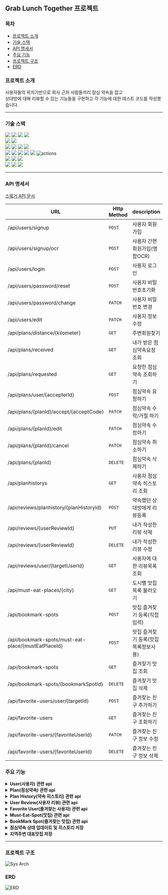 ## Grab Lunch Together 프로젝트

### 목차
- [프로젝트 소개](#프로젝트-소개)
- [기술 스택](#기술-스택)
- [API 명세서](#API-명세서)
- [주요 기능](#주요-기능)
- [프로젝트 구조](#프로젝트-구조)
- [ERD](#ERD)

### 프로젝트 소개

사용자들의 위치기반으로 회사 근처 사람들끼리 점심 약속을 잡고 <br>
상대방에 대해 리뷰할 수 있는 기능들을 구현하고 각 기능에 대한 테스트 코드를 작성했습니다.

---

### 기술 스택

<img src="https://img.shields.io/badge/java-007396?&logo=java&logoColor=white"> <img src="https://img.shields.io/badge/spring-6DB33F?&logo=spring&logoColor=white"> <img src="https://img.shields.io/badge/Spring boot-6DB33F?&logo=Spring boot&logoColor=white"> <img src="https://img.shields.io/badge/gradle-02303A?&logo=gradle&logoColor=white">
<br>
<img src="https://img.shields.io/badge/Spring Security-6DB33F?&logo=Spring Security&logoColor=white"> 
<img src="https://img.shields.io/badge/Json web tokens-000000?&logo=Json web tokens&logoColor=white">
<br>
<img src="https://img.shields.io/badge/MariaDB-003545?&logo=mariaDB&logoColor=white"> 
<img src="https://img.shields.io/badge/redis-DC382D?&logo=redis&logoColor=white"> 
<img src="https://img.shields.io/badge/Spring JPA-6DB33F?&logo=Spring JPA&logoColor=white"> 
<img src="https://img.shields.io/badge/SMTP-CC0000?&logo=Gmail&logoColor=white">
<br>
<image src="https://img.shields.io/badge/Docker-2496ED?&logo=Docker&logoColor=white">
<img src="https://img.shields.io/badge/aws-232F3E?&logo=amazonaws&logoColor=white"> 
<img src="https://img.shields.io/badge/ec2-FF9900?&logo=amazonec2&logoColor=white"> 
<img src="https://img.shields.io/badge/rds-527FFF?&logo=amazonrds&logoColor=white"> 
<img src="https://img.shields.io/badge/S3-569A31?&logo=amazons3&logoColor=white"> 
<img src="https://img.shields.io/badge/Jenkins-2088FF?&logo=Jenkins&logoColor=white" alt="actions">
<br>
<img src="https://img.shields.io/badge/intellijidea-000000?&logo=intellijidea&logoColor=white"> 
<img src="https://img.shields.io/badge/postman-FF6C37?&logo=postman&logoColor=white"> 
<img src="https://img.shields.io/badge/swagger-85EA2D?&logo=swagger&logoColor=white">
<br>
<img src="https://img.shields.io/badge/Geocode API:공공데이터-007396?&logoColor=white">
<img src="https://img.shields.io/badge/SMS 전송 API:네이버클라우드-1122222?&logoColor=white">
<img src="https://img.shields.io/badge/OCR API:네이버클로바-1122222?&logoColor=white">

---

### API 명세서

[스웨거 API 문서](http://13.209.169.74:8080/swagger-ui/index.html#/)

| URL                                     | Http Method | description          |
|-----------------------------------------|-------------|----------------------|
| /api/users/signup                       | `POST`      | 사용자 회원가입             |
| /api/users/signup/ocr                   | `POST`      | 사용자 간편회원가입(명함OCR)    |
| /api/users/login                        | `POST`      | 사용자 로그인              |
| /api/users/password/reset               | `POST`      | 사용자 비밀번호초기화          |
| /api/users/password/change              | `PATCH`     | 사용자 비밀번호 변경          |
| /api/users/edit                         | `PATCH`     | 사용자 정보 수정            |
| /api/plans/distance/{kilometer}         | `GET`       | 주변회원찾기               |
| /api/plans/received                     | `GET`       | 내가 받은 점심약속요청 조회      |
| /api/plans/requested                    | `GET`       | 요청한 점심약속 조회하기        |
| /api/plans/user/{accepterId}            | `POST`      | 점심약속 요청하기            |
| /api/plans/{planId}/accept/{acceptCode} | `PATCH`     | 점심약속 수락/거절 하기        |
| /api/plans/{planId}/edit                | `PATCH`     | 점심약속 수정하기            |
| /api/plans/{planId}/cancel              | `PATCH`     | 점심약속 취소하기            |
| /api/plans/{planId}                     | `DELETE`    | 점심약속 삭제하기            |
| /api/planhistorys                       | `GET`       | 사용자 점심약속 히스토리 조회     |
| /api/reviews/planhistory/{planHistoryId} | `POST`      | 약속했던 상대방에게 리뷰등록      |
| /api/reviews/{userReviewId}             | `PUT`       | 내가 작성한 리뷰 삭제         | 
| /api/reviews/{userReviewId}             | `DELETE`    | 내가 작성한 리뷰 수정         |
| /api/reviews/user/{targetUserId}        | `GET`       | 사용자에 대한 리뷰목록 조회      |
| /api/must-eat-places/{city}             | `GET`       | 도시별 맛집목록 불러오기        |
| /api/bookmark-spots                     | `POST`      | 맛집 즐겨찾기 등록(직접입력)     |
| /api/bookmark-spots/must-eat-place/{mustEatPlaceId} | `POST`      | 맛집 즐겨찾기 등록(맛집목록정보사용) |
| /api/bookmark-spots                     | `GET`       | 즐겨찾기 맛집 조회           |
| /api/bookmark-spots/{bookmarkSpotId}    | `DELETE`    | 즐겨찾기 맛집 삭제           |
| /api/favorite-users/user/{targetId}     | `POST`      | 즐겨찾는 친구 추가하기         |
| /api/favorite-users                     | `GET`       | 즐겨찾는 친구 조회하기         |
| /api/favorite-users/{favoriteUserId}    | `PATCH`     | 즐겨찾는 친구 정보 수정        |
| /api/favorite-users/{favoriteUserId}    | `DELETE`    | 즐겨찾는 친구 정보 삭제        |

### 주요 기능
<details>
<summary><strong>User(사용자) 관련 api</strong></summary>
  
- 일반회원가입 : 사용자 일반가입은 회원정보 직접입력을 통해서 가능합니다.
- 간편회원가입 : 사용자 간편가입은 명함사진(OCR진행)과 비밀번호입력을 통해서 가능합니다.
- 로그인 : 비밀번호는 `BCryptPasswordEncoder`를 통해 암호화하여 저장하고 로그인 시 복호화하여 비교 후 사용자정보와 일치 시 토큰을 발행합니다.
- 회원정보 수정 : 입력된 수정정보로 사용자정보를 업데이트 합니다.
- 비밀번호 변경 : 입력된 비밀번호를 암호화 하여 비밀번호를 업데이트합니다.
- 비밀번호 초기화 : 임시비밀번호를 암호화하여 저장 하고 사용자 Email 로 임시비밀번호를 전송합니다.
  
</details>

<details>
<summary><Strong>Plan(점심약속) 관련 api</Strong></summary>

- 주변회원 탐색 : 사용자는 본인이 설정한 거리 내 회원목록을 조회할 수 있습니다. 
- 점심약속 신청 : 
    - 조회된 사용자에게 일정(시간/장소/메뉴/요청메세지)을 적어 점심약속 신청을 생성할 수 있습니다. 
    - 피신청인에게는 생성된 점심약속을 요약하여 SMS로 전송
- 점심약속 업데이트 :
    - 점심약속 수정 : 점심약속 신청에 응답 전, 신청인은 생성된 점심약속 일정을 수정할 수 있습니다.
    - 점심약속 응답 : 피신청인은 해당 점심약속을 수락 또는 거절할 수 있습니다.
    - 점심약속 취소 : 수락 상태의 점심약속 시간 전 신청인/피신청인은 약속을 취소할 수 있습니다. 
- 점심약속 삭제 : 신청인은 점심약속 시간이 1시간 이상 남은 미응답 상태인 약속을 삭제 할 수 있습니다.
</details>

<details>
<summary><Strong>Plan History(약속 히스토리) 관련 api</Strong></summary>
  
- 점심약속 히스토리 조회 : 사용자가 신청하거나 수락한 점심약속 히스토리 목록을 조회할 수 있습니다.
- (매 분 스케줄링을 통해 `COMPLETED` ,`CANCEL`상태이면서 일정이 지난 점심약속을 히스토리에 등록)
</details>

<details>
<summary><Strong>User Review(사용자 리뷰) 관련 api</Strong></summary>
  
- 리뷰 작성 : 점심약속이 완료된 상대방의 프로필에 서로 별점과 리뷰를 작성할 수 있습니다.
- 리뷰 조회 : 다른사용자의 id로 사용자에게 등록 된 리뷰리스트를 조회할 수 있습니다.
- 리뷰 수정 : 본인이 작성한 리뷰를 수정할 수 있습니다.
- 리뷰 삭제 : 본인이 작성한 리뷰를 삭제할 수 있습니다.
</details>

<details>
<summary><Strong>Favorite User(즐겨찾는 사용자) 관련 api</Strong></summary>
  
- 즐겨찾는 사용자 등록 : 조회한 사용자목록에서 사용자를 선택하여 내 즐겨찾기 목록에 닉네임과 함께 등록합니다.
- 즐겨찾는 사용자 조회 : 내가 등록한 즐겨찾는 사용자 목록을 조회합니다.
- 즐겨찾는 사용자 닉네임 수정 : 내가 등록한 즐겨찾는 사용자의 닉네임을 수정할 수 있습니다.
- 즐겨찾는 사용자 삭제 : 내가 등록한 즐겨찾는 사용자를 목록에서 삭제할 수 있습니다.
</details>

<details>
<summary><Strong>Must-Eat-Spot(맛집) 관련 api</Strong></summary>

- 조회 : 크롤링을 통해 저장된 지역주변 대표맛집 목록을 파라미터(지역이름)를 이용하여 조회 합니다.
    - `synchronized`를 사용하여 동기화 -> 크롤링이 진행되는 시점에는 맛집목록 조회 불가합니다.
    - 동시성 문제 방지, 원자성 보장, 데이터 일관성 

</details>

<details>
<summary><Strong>BookMark Spot(즐겨찾는 맛집) 관련 api</Strong></summary>

- 즐겨찾는 맛집 등록 : 
  - 직접입력 등록 : 조회된 맛집 목록 중 식당을 선택하여 내가 즐겨찾는 맛집으로 등록합니다.
  - 맛집정보로 등록 : 조회한 Must-Eat-Spot(맛집)의 id로 즐겨찾기 맛집을 등록합니다.
- 즐겨찾는 맛집 조회 : 본인이 등록한 맛집 목록을 조회</br>
    - (맛집테이블(FOODIE_SPOT)의 컬럼들은 크롤링 시마다 삭제/생성 되므로 연관관계를 설정 하지 않고 조회된 식당의 모든 컬럼의
      데이터를 즐겨찾기맛집 테이블에 저장)
- 즐겨찾는 맛집 삭제 : 본인이 등록한 맛집 목록을 삭제합니다.

</details>

<details>
<summary><Strong>점심약속 상태 업데이트 및 히스토리 저장</Strong></summary>

- 1분 단위로 스케쥴링 하여 일정이 지난 `REQUESTED`요청 상태의 점심약속 상태 `EXPIRED`로 업데이트.
- 1분 단위로 스케줄링 하여 일정이 지난 `ACCEPTED`수락 상태의 점심약속 상태 `COMPLETED`로 업데이트 후 히스토리 등록

</details>
<details>
<summary><Strong>지역주변 대표맛집 저장</Strong></summary>

- 주 1회(매 주 월요일 00:00) [kakao map]에서 주요 도시별 맛집 크롤링하여 저장.
- 맛집 정보(식당이름/평점/대표메뉴/영업시간) 조회 기능 제공.
- 매주 별점/영업여부 등을 업데이트 하기 위해 크롤링 시마다 모든컬럼을 삭제 후 조회된내용 새로등록

</details>

---

### 프로젝트 구조

![Sys Arch](https://drive.google.com/uc?id=17XC_OfKZTq4ziU13OvhDruV5MW83rTTP)

### ERD

![ERD](https://drive.google.com/uc?id=1jxn3J1ZP1WE9K9ChXXeIBMiM_Bl7MAk8)

